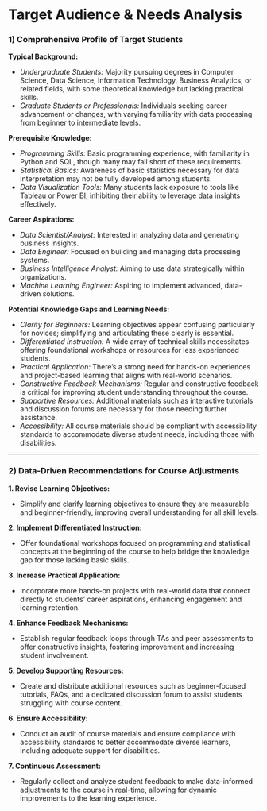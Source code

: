 Target Audience & Needs Analysis
================================

### 1) Comprehensive Profile of Target Students

**Typical Background:**
- _Undergraduate Students:_ Majority pursuing degrees in Computer Science, Data Science, Information Technology, Business Analytics, or related fields, with some theoretical knowledge but lacking practical skills.
- _Graduate Students or Professionals:_ Individuals seeking career advancement or changes, with varying familiarity with data processing from beginner to intermediate levels.

**Prerequisite Knowledge:**
- _Programming Skills:_ Basic programming experience, with familiarity in Python and SQL, though many may fall short of these requirements.
- _Statistical Basics:_ Awareness of basic statistics necessary for data interpretation may not be fully developed among students.
- _Data Visualization Tools:_ Many students lack exposure to tools like Tableau or Power BI, inhibiting their ability to leverage data insights effectively.

**Career Aspirations:**
- _Data Scientist/Analyst:_ Interested in analyzing data and generating business insights.
- _Data Engineer:_ Focused on building and managing data processing systems.
- _Business Intelligence Analyst:_ Aiming to use data strategically within organizations.
- _Machine Learning Engineer:_ Aspiring to implement advanced, data-driven solutions.

**Potential Knowledge Gaps and Learning Needs:**
- _Clarity for Beginners:_ Learning objectives appear confusing particularly for novices; simplifying and articulating these clearly is essential.
- _Differentiated Instruction:_ A wide array of technical skills necessitates offering foundational workshops or resources for less experienced students.
- _Practical Application:_ There’s a strong need for hands-on experiences and project-based learning that aligns with real-world scenarios.
- _Constructive Feedback Mechanisms:_ Regular and constructive feedback is critical for improving student understanding throughout the course.
- _Supportive Resources:_ Additional materials such as interactive tutorials and discussion forums are necessary for those needing further assistance.
- _Accessibility:_ All course materials should be compliant with accessibility standards to accommodate diverse student needs, including those with disabilities.

---

### 2) Data-Driven Recommendations for Course Adjustments

**1. Revise Learning Objectives:**
   - Simplify and clarify learning objectives to ensure they are measurable and beginner-friendly, improving overall understanding for all skill levels.

**2. Implement Differentiated Instruction:**
   - Offer foundational workshops focused on programming and statistical concepts at the beginning of the course to help bridge the knowledge gap for those lacking basic skills.

**3. Increase Practical Application:**
   - Incorporate more hands-on projects with real-world data that connect directly to students’ career aspirations, enhancing engagement and learning retention.

**4. Enhance Feedback Mechanisms:**
   - Establish regular feedback loops through TAs and peer assessments to offer constructive insights, fostering improvement and increasing student involvement.

**5. Develop Supporting Resources:**
   - Create and distribute additional resources such as beginner-focused tutorials, FAQs, and a dedicated discussion forum to assist students struggling with course content.

**6. Ensure Accessibility:**
   - Conduct an audit of course materials and ensure compliance with accessibility standards to better accommodate diverse learners, including adequate support for disabilities.

**7. Continuous Assessment:**
   - Regularly collect and analyze student feedback to make data-informed adjustments to the course in real-time, allowing for dynamic improvements to the learning experience.
